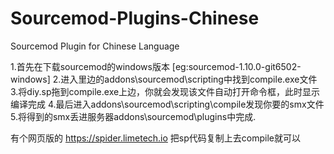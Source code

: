 # Sourcemod-Plugins-Chinese

Sourcemod Plugin for Chinese Language

1.首先在下载sourcemod的windows版本    [eg:sourcemod-1.10.0-git6502-windows]
2.进入里边的addons\\sourcemod\\scripting中找到compile.exe文件
3.将diy.sp拖到compile.exe上边，你就会发现该文件自动打开命令框，此时显示编译完成
4.最后进入addons\\sourcemod\\scripting\\compile发现你要的smx文件
5.将得到的smx丢进服务器addons\\sourcemod\\plugins中完成.

有个网页版的  https://spider.limetech.io  把sp代码复制上去compile就可以
